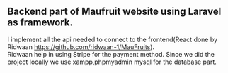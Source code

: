 ## Backend part of Maufruit website using Laravel as framework.

I implement all the api needed to connect to the frontend(React done by Ridwaan https://github.com/ridwaan-1/MauFruits). <br />
Ridwaan help in using Stripe for the payment method.
Since we did the project locally we use xampp,phpmyadmin mysql for the database part.
